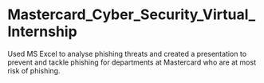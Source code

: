 # Mastercard_Cyber_Security_Virtual_Internship
Used MS Excel to analyse phishing threats and created a presentation to prevent and tackle phishing for departments at Mastercard who are at most risk of phishing.
